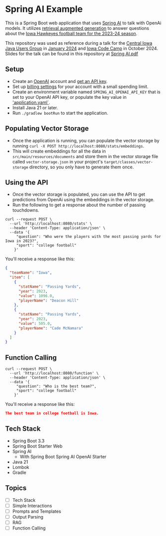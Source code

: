 # Spring AI Example

This is a Spring Boot web application that uses [Spring AI](https://docs.spring.io/spring-ai/reference/) to talk with OpenAi models. It utilizes [retrieval augmented generation](https://ai.meta.com/blog/retrieval-augmented-generation-streamlining-the-creation-of-intelligent-natural-language-processing-models/) to answer questions about the [Iowa Hawkeyes football team for the 2023-24 season](https://hawkeyesports.com/sports/football/cumestats/season/2023-24/).

This repository was used as reference during a talk for the [Central Iowa Java Users Group](https://www.meetup.com/central-iowa-java-users-group/) in [January 2024](https://www.meetup.com/central-iowa-java-users-group/events/298188550/) and [Iowa Code Camp](https://iowacodecamp.com/) in October 2024. Slides for the talk can be found in this repository at [Spring AI.pdf](Spring%20AI.pdf)

## Setup

* Create an [OpenAI](https://openai.com/) account and [get an API key](https://platform.openai.com/api-keys).
* Set up [billing settings](https://platform.openai.com/account/billing/overview) for your account with a small spending limit.
* Create an environment variable named `SPRING_AI_OPENAI_API_KEY` that is set to your OpenAI API key, or populate the key value in ['application.yaml`](/src/main/resources/application.yaml).
* Install Java 21 or later.
* Run `./gradlew bootRun` to start the application.

## Populating Vector Storage
* Once the application is running, you can populate the vector storage by running `curl -X POST http://localhost:8080/stats/embeddings`.
* This will create embeddings for all the data in `src/main/resources/documents` and store them in the vector storage file called `vector-storage.json` in your project's `target/classes/vector-storage` directory, so you only have to generate them once.

## Using the API
* Once the vector storage is populated, you can use the API to get predictions from OpenAi using the embeddings in the vector storage.
* Run the following to get a response about the number of passing touchdowns.

```shell
curl --request POST \
  --url 'http://localhost:8080/stats' \
  --header 'Content-Type: application/json' \
  --data '{
     "question": "Who were the players with the most passing yards for Iowa in 2023?",
     "sport": "college football"
    }'
```

You'll receive a response like this:
```json
{
  "teamName": "Iowa",
  "item": [
    {
      "statName": "Passing Yards",
      "year": 2023,
      "value": 1096.0,
      "playerName": "Deacon Hill"
    },
    {
      "statName": "Passing Yards",
      "year": 2023,
      "value": 505.0,
      "playerName": "Cade McNamara"
    }
  ]
}
```

## Function Calling

```shell
curl --request POST \
  --url 'http://localhost:8080/function' \
  --header 'Content-Type: application/json' \
  --data '{
     "question": "Who is the best team?",
     "sport": "college football"
    }'
```

You'll receive a response like this:
```json
The best team in college football is Iowa.
```

## Tech Stack

* Spring Boot 3.3
* Spring Boot Starter Web
* Spring AI
  * With Spring Boot Spring AI OpenAI Starter
* Java 21
* Lombok
* Gradle

## Topics

- [ ] Tech Stack
- [ ] Simple Interactions
- [ ] Prompts and Templates
- [ ] Output Parsing
- [ ] RAG
- [ ] Function Calling